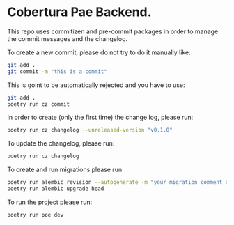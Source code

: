 # Cobertura Pae Backend.

This repo uses commitizen and pre-commit packages in order to manage the commit messages and the changelog.

To create a new commit, please do not try to do it manually like:

```bash
git add .
git commit -m "this is a commit"
```

This is goint to be automatically rejected and you have to use:

```bash
git add .
poetry run cz commit
```

In order to create (only the first time) the change log, please run:

```bash
poetry run cz changelog --unreleased-version "v0.1.0"
```

To update the changelog, please run:

```bash
poetry run cz changelog
```

To create and run migrations please run
```bash
poetry run alembic revision --autogenerate -m "your migration comment goes here"
poetry run alembic upgrade head
```

To run the project please run:

```bash
poetry run poe dev
```
